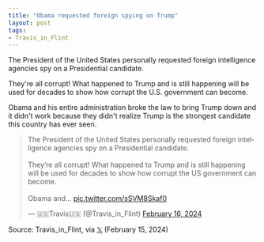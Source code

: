 ```yaml
---
title: "Obama requested foreign spying on Trump"
layout: post
tags:
- Travis_in_Flint
---
```


The President of the United States personally requested foreign intelligence agencies spy on a Presidential candidate.

They're all corrupt!  What happened to Trump and is still happening will be used for decades to show how corrupt the U.S. government can become.

Obama and his entire administration broke the law to bring Trump down and it didn't work because they didn't realize Trump is the strongest candidate this country has ever seen.

<blockquote class="twitter-tweet"><p lang="en" dir="ltr">The President of the United States personally requested foreign intelligence agencies spy on a Presidential candidate. <br><br>They’re all corrupt! What happened to Trump and is still happening will be used for decades to show how corrupt the US government can become. <br><br>Obama and… <a href="https://t.co/sSVM8Skaf0">pic.twitter.com/sSVM8Skaf0</a></p>&mdash; 🇺🇸Travis🇺🇸 (@Travis_in_Flint) <a href="https://twitter.com/Travis_in_Flint/status/1758340631229772150?ref_src=twsrc%5Etfw">February 16, 2024</a></blockquote> <script async src="https://platform.twitter.com/widgets.js" charset="utf-8"></script>

Source: Travis_in_Flint, via [𝕏](https://x.com) (February 15, 2024)
